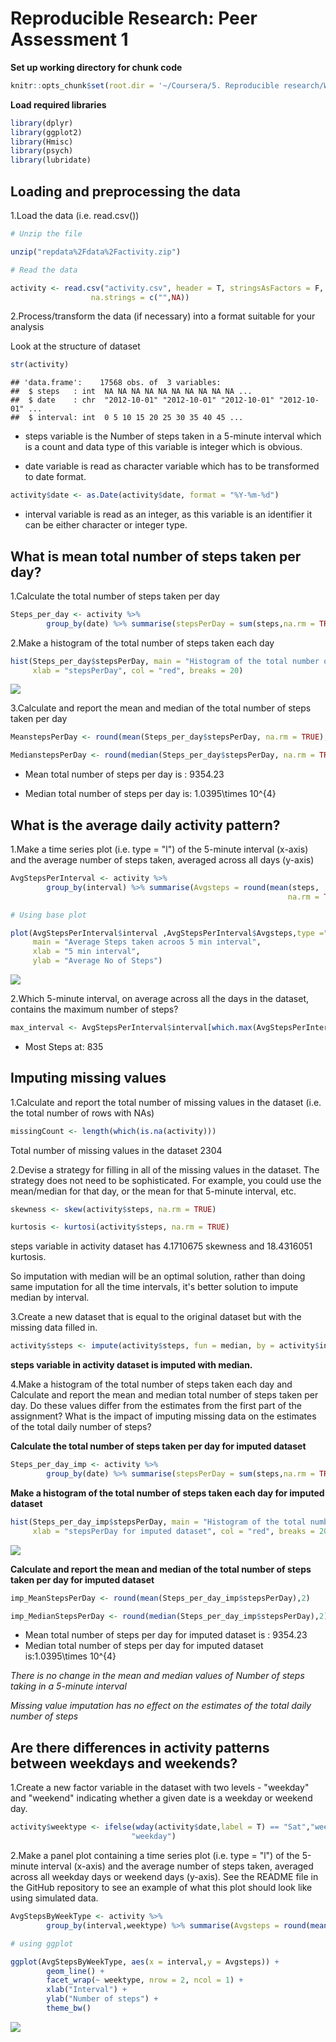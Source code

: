 # Reproducible Research: Peer Assessment 1

**Set up working directory for chunk code**


```r
knitr::opts_chunk$set(root.dir = '~/Coursera/5. Reproducible research/Week 2')
```

**Load required libraries**


```r
library(dplyr)
library(ggplot2)
library(Hmisc)
library(psych)
library(lubridate)
```

## Loading and preprocessing the data

1.Load the data (i.e. read.csv())


```r
# Unzip the file

unzip("repdata%2Fdata%2Factivity.zip")

# Read the data 

activity <- read.csv("activity.csv", header = T, stringsAsFactors = F, 
                  na.strings = c("",NA))
```

2.Process/transform the data (if necessary) into a format suitable for your analysis  
  
Look at the structure of dataset


```r
str(activity)
```

```
## 'data.frame':	17568 obs. of  3 variables:
##  $ steps   : int  NA NA NA NA NA NA NA NA NA NA ...
##  $ date    : chr  "2012-10-01" "2012-10-01" "2012-10-01" "2012-10-01" ...
##  $ interval: int  0 5 10 15 20 25 30 35 40 45 ...
```

* steps variable is the Number of steps taken in a 5-minute interval which is a count and data type of this variable is integer which is obvious.    
 
* date variable is read as character variable which has to be transformed to date format.  


```r
activity$date <- as.Date(activity$date, format = "%Y-%m-%d")
```

* interval variable is read as an integer, as this variable is an identifier it can be either character or integer type. 


## What is mean total number of steps taken per day?

1.Calculate the total number of steps taken per day


```r
Steps_per_day <- activity %>% 
        group_by(date) %>% summarise(stepsPerDay = sum(steps,na.rm = TRUE))
```

2.Make a histogram of the total number of steps taken each day


```r
hist(Steps_per_day$stepsPerDay, main = "Histogram of the total number of steps taken each day", 
     xlab = "stepsPerDay", col = "red", breaks = 20)
```

![](PA1_template_files/figure-html/hist-1.png)<!-- -->

3.Calculate and report the mean and median of the total number of steps taken per day


```r
MeanstepsPerDay <- round(mean(Steps_per_day$stepsPerDay, na.rm = TRUE),2)

MedianstepsPerDay <- round(median(Steps_per_day$stepsPerDay, na.rm = TRUE),2)
```

* Mean total number of steps per day is : 9354.23  

* Median total number of steps per day is:  1.0395\times 10^{4}  

## What is the average daily activity pattern?

1.Make a time series plot (i.e. type = "l") of the 5-minute interval (x-axis) and the average number of steps taken, averaged across all days (y-axis)


```r
AvgStepsPerInterval <- activity %>% 
        group_by(interval) %>% summarise(Avgsteps = round(mean(steps,
                                                              na.rm = TRUE),2))

# Using base plot

plot(AvgStepsPerInterval$interval ,AvgStepsPerInterval$Avgsteps,type ="l",
     main = "Average Steps taken acroos 5 min interval",
     xlab = "5 min interval",
     ylab = "Average No of Steps")
```

![](PA1_template_files/figure-html/timeseries-1.png)<!-- -->

2.Which 5-minute interval, on average across all the days in the dataset, contains the maximum number of steps?


```r
max_interval <- AvgStepsPerInterval$interval[which.max(AvgStepsPerInterval$Avgsteps)]
```

* Most Steps at: 835

## Imputing missing values

1.Calculate and report the total number of missing values in the dataset (i.e. the total number of rows with NAs)


```r
missingCount <- length(which(is.na(activity)))
```

Total number of missing values in the dataset 2304  

2.Devise a strategy for filling in all of the missing values in the dataset. The strategy does not need to be sophisticated. For example, you could use the mean/median for that day, or the mean for that 5-minute interval, etc.  


```r
skewness <- skew(activity$steps, na.rm = TRUE)

kurtosis <- kurtosi(activity$steps, na.rm = TRUE)
```

steps variable in activity dataset has 4.1710675 skewness and 
18.4316051 kurtosis.  

So imputation with median will be an optimal solution, rather than doing same imputation for all the time intervals, it's better solution to impute median by interval.   

3.Create a new dataset that is equal to the original dataset but with the missing data filled in.


```r
activity$steps <- impute(activity$steps, fun = median, by = activity$interval)
```

**steps variable in activity dataset is imputed with median.**

4.Make a histogram of the total number of steps taken each day and Calculate and report the mean and median total number of steps taken per day. Do these values differ from the estimates from the first part of the assignment? What is the impact of imputing missing data on the estimates of the total daily number of steps?

**Calculate the total number of steps taken per day for imputed dataset**


```r
Steps_per_day_imp <- activity %>% 
        group_by(date) %>% summarise(stepsPerDay = sum(steps,na.rm = TRUE))
```

**Make a histogram of the total number of steps taken each day for imputed dataset**


```r
hist(Steps_per_day_imp$stepsPerDay, main = "Histogram of the total number of steps taken each day for Imputed dataset", 
     xlab = "stepsPerDay for imputed dataset", col = "red", breaks = 20)
```

![](PA1_template_files/figure-html/hist_imp-1.png)<!-- -->

**Calculate and report the mean and median of the total number of steps taken per day for imputed dataset**


```r
imp_MeanStepsPerDay <- round(mean(Steps_per_day_imp$stepsPerDay),2)

imp_MedianStepsPerDay <- round(median(Steps_per_day_imp$stepsPerDay),2)
```

* Mean total number of steps per day for imputed dataset is : 9354.23  
* Median total number of steps per day for imputed dataset is:1.0395\times 10^{4}  

_There is no change in the mean and median values of Number of steps taking in a 5-minute interval_  

_Missing value imputation has no effect on the estimates of the  total daily number of steps_

## Are there differences in activity patterns between weekdays and weekends?

1.Create a new factor variable in the dataset with two levels - "weekday" and "weekend" indicating whether a given date is a weekday or weekend day.


```r
activity$weektype <- ifelse(wday(activity$date,label = T) == "Sat","weekend",
                           "weekday")
```

2.Make a panel plot containing a time series plot (i.e. type = "l") of the 5-minute interval (x-axis) and the average number of steps taken, averaged across all weekday days or weekend days (y-axis). See the README file in the GitHub repository to see an example of what this plot should look like using simulated data.


```r
AvgStepsByWeekType <- activity %>% 
        group_by(interval,weektype) %>% summarise(Avgsteps = round(mean(steps,na.rm = TRUE),2))

# using ggplot

ggplot(AvgStepsByWeekType, aes(x = interval,y = Avgsteps)) + 
        geom_line() + 
        facet_wrap(~ weektype, nrow = 2, ncol = 1) +
        xlab("Interval") + 
        ylab("Number of steps") + 
        theme_bw()
```

![](PA1_template_files/figure-html/panel_plot-1.png)<!-- -->
